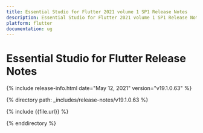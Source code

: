 ```yaml
---
title: Essential Studio for Flutter 2021 volume 1 SP1 Release Notes  
description: Essential Studio for Flutter 2021 volume 1 SP1 Release Notes  
platform: flutter
documentation: ug
---
```


# Essential Studio for Flutter  Release Notes  

{% include release-info.html date="May 12, 2021"  version="v19.1.0.63" %} 


{% directory path: _includes/release-notes/v19.1.0.63 %}

{% include {{file.url}} %}

{% enddirectory %}